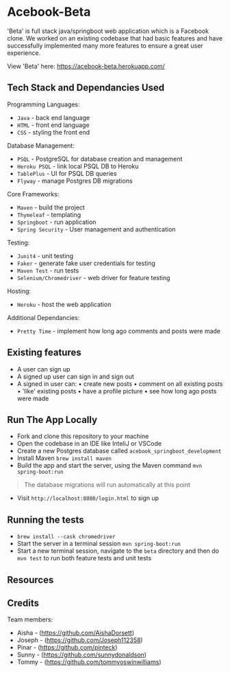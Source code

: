 # Acebook-Beta

'Beta' is full stack java/springboot web application which is a Facebook clone. We worked on an existing codebase that had basic features and have successfully implemented many more features to ensure a great user experience. 

View 'Beta' here: https://acebook-beta.herokuapp.com/

## Tech Stack and Dependancies Used
Programming Languages:
  - `Java` - back end language
  - `HTML` - front end language
  - `CSS` - styling the front end

Database Management:
  - `PSQL` - PostgreSQL for database creation and management
  - `Heroku PSQL` - link local PSQL DB to Heroku 
  - `TablePlus` - UI for PSQL DB queries
  - `Flyway` - manage Postgres DB migrations

Core Frameworks:
  - `Maven` - build the project 
  - `Thymeleaf` - templating
  - `Springboot` - run application
  - `Spring Security` - User management and authentication

Testing:
  - `Junit4` - unit testing
  - `Faker` - generate fake user credentials for testing
  - `Maven Test` - run tests
  - `Selenium/Chromedriver` - web driver for feature testing

Hosting:
  - `Heroku` - host the web application

Additional Dependancies: 
  - `Pretty Time` - implement how long ago comments and posts were made
  
## Existing features
  - A user can sign up 
  - A signed up user can sign in and sign out 
  - A signed in user can:
    • create new posts
    • comment on all existing posts
    • 'like' existing posts
    • have a profile picture 
    • see how long ago posts were made 

## Run The App Locally
- Fork and clone this repository to your machine
- Open the codebase in an IDE like InteliJ or VSCode
- Create a new Postgres database called `acebook_springboot_development`
- Install Maven `brew install maven`
- Build the app and start the server, using the Maven command `mvn spring-boot:run`
> The database migrations will run automatically at this point
- Visit `http://localhost:8080/login.html` to sign up

## Running the tests
  - `brew install --cask chromedriver`
  - Start the server in a terminal session `mvn spring-boot:run`
  - Start a new terminal session, navigate to the `beta` directory and then do `mvn test` to run both feature tests and unit tests

## Resources

## Credits
Team members:
  - Aisha - (https://github.com/AishaDorsett)
  - Joseph - (https://github.com/Joseph112358)
  - Pinar - (https://github.com/pinteck)
  - Sunny - (https://github.com/sunnydonaldson)
  - Tommy - (https://github.com/tommyoswinwilliams)

